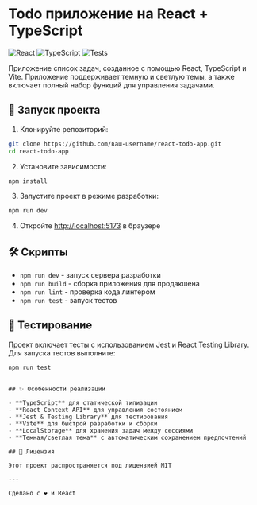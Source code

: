 # Todo приложение на React + TypeScript

![React](https://img.shields.io/badge/React-19.0.0-blue)
![TypeScript](https://img.shields.io/badge/TypeScript-5.7-blue)
![Tests](https://img.shields.io/badge/Tests-Jest-green)

Приложение список задач, созданное с помощью React, TypeScript и Vite. Приложение поддерживает темную и светлую темы, а также включает полный набор функций для управления задачами.

## 🚀 Запуск проекта

1. Клонируйте репозиторий:

```bash
git clone https://github.com/ваш-username/react-todo-app.git
cd react-todo-app
```

2. Установите зависимости:

```bash
npm install
```

3. Запустите проект в режиме разработки:

```bash
npm run dev
```

4. Откройте [http://localhost:5173](http://localhost:5173) в браузере

## 🛠️ Скрипты

- `npm run dev` - запуск сервера разработки
- `npm run build` - сборка приложения для продакшена
- `npm run lint` - проверка кода линтером
- `npm run test` - запуск тестов

## 🧪 Тестирование

Проект включает тесты с использованием Jest и React Testing Library. Для запуска тестов выполните:

```bash
npm run test
```

```

## ✨ Особенности реализации

- **TypeScript** для статической типизации
- **React Context API** для управления состоянием
- **Jest & Testing Library** для тестирования
- **Vite** для быстрой разработки и сборки
- **LocalStorage** для хранения задач между сессиями
- **Темная/светлая тема** с автоматическим сохранением предпочтений

## 📄 Лицензия

Этот проект распространяется под лицензией MIT

---

Сделано с ❤️ и React
```

